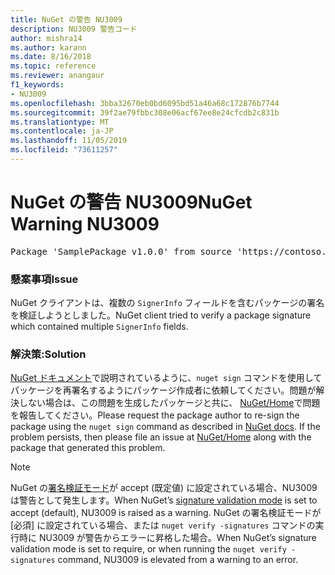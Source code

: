```yaml
---
title: NuGet の警告 NU3009
description: NU3009 警告コード
author: mishra14
ms.author: karann
ms.date: 8/16/2018
ms.topic: reference
ms.reviewer: anangaur
f1_keywords:
- NU3009
ms.openlocfilehash: 3bba32670eb0bd6095bd51a46a68c172876b7744
ms.sourcegitcommit: 39f2ae79fbbc308e06acf67ee8e24cfcdb2c831b
ms.translationtype: MT
ms.contentlocale: ja-JP
ms.lasthandoff: 11/05/2019
ms.locfileid: "73611257"
---
```

# <a name="nuget-warning-nu3009"></a><span data-ttu-id="b0a64-103">NuGet の警告 NU3009</span><span class="sxs-lookup"><span data-stu-id="b0a64-103">NuGet Warning NU3009</span></span>

<pre>Package 'SamplePackage v1.0.0' from source 'https://contoso.com/index.json': The package signature file does not contain exactly one primary signature.</pre>

### <a name="issue"></a><span data-ttu-id="b0a64-104">懸案事項</span><span class="sxs-lookup"><span data-stu-id="b0a64-104">Issue</span></span>

<span data-ttu-id="b0a64-105">NuGet クライアントは、複数の `SignerInfo` フィールドを含むパッケージの署名を検証しようとしました。</span><span class="sxs-lookup"><span data-stu-id="b0a64-105">NuGet client tried to verify a package signature which contained multiple `SignerInfo` fields.</span></span>


### <a name="solution"></a><span data-ttu-id="b0a64-106">解決策:</span><span class="sxs-lookup"><span data-stu-id="b0a64-106">Solution</span></span>

<span data-ttu-id="b0a64-107">[NuGet ドキュメント](https://docs.microsoft.com/nuget/create-packages/sign-a-package)で説明されているように、`nuget sign` コマンドを使用してパッケージを再署名するようにパッケージ作成者に依頼してください。問題が解決しない場合は、この問題を生成したパッケージと共に、 [NuGet/Home](https://github.com/NuGet/Home/issues)で問題を報告してください。</span><span class="sxs-lookup"><span data-stu-id="b0a64-107">Please request the package author to re-sign the package using the `nuget sign` command as described in [NuGet docs](https://docs.microsoft.com/nuget/create-packages/sign-a-package). If the problem persists, then please file an issue at [NuGet/Home](https://github.com/NuGet/Home/issues) along with the package that generated this problem.</span></span>


> [!Note]
> <span data-ttu-id="b0a64-108">NuGet の[署名検証モード](https://docs.microsoft.com/nuget/consume-packages/installing-signed-packages#configure-package-signature-requirements)が accept (既定値) に設定されている場合、NU3009 は警告として発生します。</span><span class="sxs-lookup"><span data-stu-id="b0a64-108">When NuGet’s [signature validation mode](https://docs.microsoft.com/nuget/consume-packages/installing-signed-packages#configure-package-signature-requirements) is set to accept (default), NU3009 is raised as a warning.</span></span> <span data-ttu-id="b0a64-109">NuGet の署名検証モードが [必須] に設定されている場合、または `nuget verify -signatures` コマンドの実行時に NU3009 が警告からエラーに昇格した場合。</span><span class="sxs-lookup"><span data-stu-id="b0a64-109">When NuGet’s signature validation mode is set to require, or when running the `nuget verify -signatures` command, NU3009 is elevated from a warning to an error.</span></span> 
